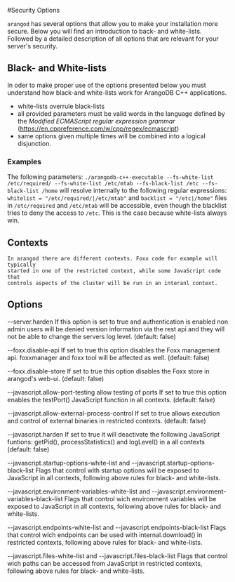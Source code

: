 #Security Options

`arangod` has several options that allow you to make your installation more
secure. Below you will find an introduction to back- and white-lists. Followed
by a detailed description of all options that are relevant for your server's
security.

## Black- and White-lists

In oder to make proper use of the options presented below you must understand
how black-and white-lists work for ArangoDB C++ applications.

- white-lists overrule black-lists
- all provided parameters must be valid words in the language defined by the
  *Modified ECMAScript regular expression grammar*
  (https://en.cppreference.com/w/cpp/regex/ecmascript)
- same options given multiple times will be combined into a logical
  disjunction.

### Examples

The following parameters:
`./arangodb-c++-executable --fs-white-list /etc/required/ --fs-white-list /etc/mtab --fs-black-list /etc --fs-black-list /home`
will resolve internally to the following regular expressions:
`whitelist = "/etc/required/|/etc/mtab"` and `backlist = "/etc|/home"` files in `/etc/required` and `/etc/mtab` will be accessible,
even though the blacklist tries to deny the access to `/etc`. This is the case because white-lists always win.

## Contexts
    In arangod there are different contexts. Foxx code for example will typically
    started in one of the restricted context, while some JavaScript code that
    controls aspects of the cluster will be run in an interanl context.

## Options

   --server.harden
        If this option is set to true and authentication is enabled non admin
        users will be denied version information via the rest api and they will
        not be able to change the servers log level. (default: false)

  --foxx.disable-api
        If set to true this option disables the Foxx management api.
        foxxmanager and foxx tool will be affected as well. (default: false)

  --foxx.disable-store
        If set to true this option disables the Foxx store in arangod's web-ui.
        (default: false)

  --javascript.allow-port-testing allow testing of ports
        If set to true this option enables the testPort() JavaScript function
        in all contexts. (default: false)

  --javascript.allow-external-process-control
        If set to true allows execution and control of external binaries in
        restricted contexts. (default: false)

  --javascript.harden
        If set to true it will deactivate the following JavaScript funtions:
        getPid(), processStatistics() and logLevel() in a all contexts (default: false)

  --javascript.startup-options-white-list and --javascript.startup-options-black-list
        Flags that control with startup options will be exposed to JavaScript in all
        contexts, following above rules for black- and white-lists.

  --javascript.environment-variables-white-list and --javascript.environment-variables-black-list
        Flags that control wich environment variables will be exposed to
        JavaScript in all contexts, following above rules for black- and
        white-lists.

  --javascript.endpoints-white-list and --javascript.endpoints-black-list
        Flags that control wich endpoints can be used with internal.download()
        in restricted contexts, following above rules for black- and
        white-lists.

  --javascript.files-white-list and --javascript.files-black-list
        Flags that control wich paths can be accessed from JavaScript
        in restricted contexts, following above rules for black- and
        white-lists.

